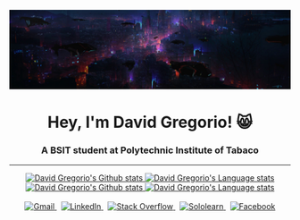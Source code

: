 <!-- 07/27/2022 -->

![Banner](https://raw.githubusercontent.com/davidgregorio16/davidgregorio16/main/banner.png)
<h1 align="center">Hey, I'm David Gregorio! 😸</h1>
<h3 align="center">A BSIT student at Polytechnic Institute of Tabaco</h3>

<hr>

<!-- Light Mode -->
<div align="center"> 
<a href="https://github.com/anuraghazra/github-readme-stats#gh-light-mode-only">
<img height=185 src="https://github-readme-stats.vercel.app/api?username=davidgregorio16&show_icons=true&count_private=true&line_height=28&hide_border=1&include_all_commits=true&card_width=450&role=OWNER,COLLABORATOR&theme=graywhite&exclude_repo=github-readme-stats&bg_color=00000000#gh-light-mode-only" alt="David Gregorio's Github stats" />
</a>
<a href="https://github.com/anuraghazra/github-readme-stats#gh-light-mode-only">
<img height=115 src="https://github-readme-stats.vercel.app/api/top-langs/?username=davidgregorio16&layout=compact&langs_count=10&hide_border=1&role=OWNER,COLLABORATOR&theme=graywhite&bg_color=00000000#gh-light-mode-only" alt="David Gregorio's Language stats" />
</a>
</div>
<!-- Dark Mode -->
<div align="center">
<a href="https://github.com/anuraghazra/github-readme-stats#gh-dark-mode-only">
<img width=450 src="https://github-readme-stats.vercel.app/api?username=davidgregorio16&show_icons=true&count_private=true&line_height=28&hide_border=1&include_all_commits=true&card_width=450&role=OWNER,COLLABORATOR&exclude_repo=github-readme-stats&theme=react&bg_color=00000000#gh-dark-mode-only" alt="David Gregorio's Github stats" />
</a>
<a href="https://github.com/anuraghazra/github-readme-stats#gh-dark-mode-only">
<img width=250 src="https://github-readme-stats.vercel.app/api/top-langs/?username=davidgregorio16&langs_count=10&hide_border=1&cache-control=no-cache&role=OWNER,COLLABORATOR&theme=react&bg_color=00000000#gh-dark-mode-only" alt="David Gregorio's Language stats" />
</a>
</div>

<br/>

<!-- Gmail button 1 -->
<div align="center">
<a href="mailto:dcgregorio16@gmail.com?subject=subject&message=message">
<img src="https://img.shields.io/badge/Gmail-D14836?style=for-the-badge&logo=gmail&logoColor=white" alt="Gmail" >
</a>
&nbsp;
<!-- LinkedIn button 2 -->
<a href="https://linkedin.com/in/duskk">
<img src="https://img.shields.io/badge/LinkedIn-0077B5?style=for-the-badge&logo=linkedin&logoColor=white" alt="LinkedIn" >
</a>
&nbsp;
<!-- Stack Overflow button 3 -->
<a href="https://stackoverflow.com/users/19586345">
<img src="https://img.shields.io/badge/Stack_Overflow-FE7A16?style=for-the-badge&logo=stack-overflow&logoColor=white" alt="Stack Overflow" >
</a>
&nbsp;
<!-- Sololearn button 4 -->
<a href="https://www.sololearn.com/profile/26203056">
<img src="https://img.shields.io/badge/-Sololearn-3a464b?style=for-the-badge&logo=Sololearn&logoColor=white" alt="Sololearn" >
</a>
&nbsp;
<!-- Facebook button 5 -->
<a href="https://facebook.com/duskk16">
<img src="https://img.shields.io/badge/Facebook-1877F2?style=for-the-badge&logo=facebook&logoColor=white" alt="Facebook">
</a>
</div>
